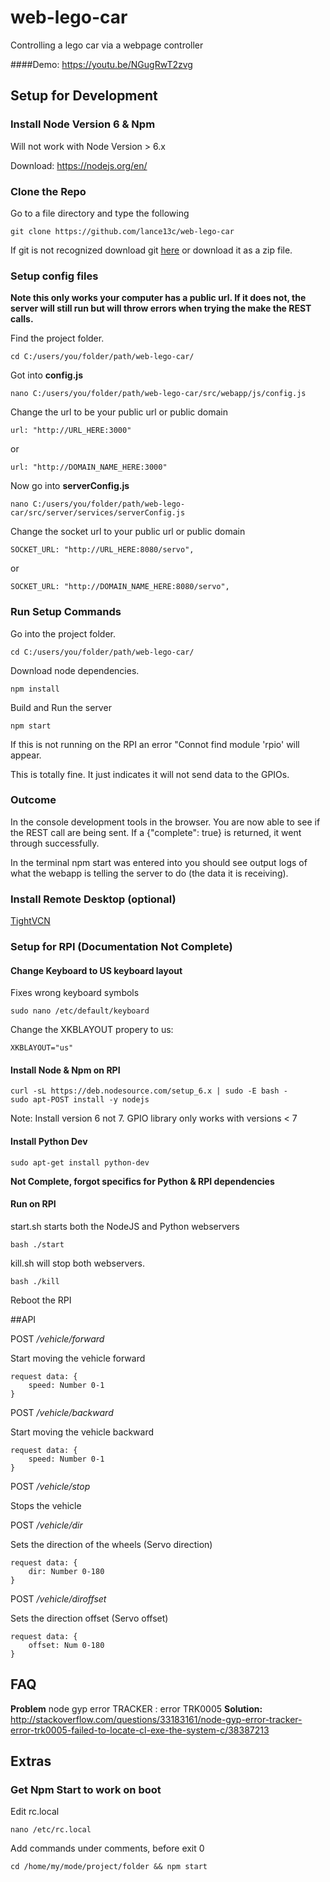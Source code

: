 # web-lego-car

Controlling a lego car via a webpage controller

####Demo: https://youtu.be/NGugRwT2zvg

## Setup for Development

### Install Node Version 6 & Npm
Will not work with Node Version > 6.x

Download: https://nodejs.org/en/

### Clone the Repo

Go to a file directory and type the following

    git clone https://github.com/lance13c/web-lego-car
    
If git is not recognized download git [here](https://git-scm.com/download) or download it as a zip file.


### Setup config files

**Note this only works your computer has a public url. If it does not, the server will
still run but will throw errors when trying the make the REST calls.**

Find the project folder.

    cd C:/users/you/folder/path/web-lego-car/
    
Got into **config.js**
    
    nano C:/users/you/folder/path/web-lego-car/src/webapp/js/config.js
    
Change the url to be your public url or public domain

    url: "http://URL_HERE:3000"
    
or

    url: "http://DOMAIN_NAME_HERE:3000"
    
Now go into **serverConfig.js**

    nano C:/users/you/folder/path/web-lego-car/src/server/services/serverConfig.js

Change the socket url to your public url or public domain

    SOCKET_URL: "http://URL_HERE:8080/servo",
    
or

    SOCKET_URL: "http://DOMAIN_NAME_HERE:8080/servo",

### Run Setup Commands

Go into the project folder.

    cd C:/users/you/folder/path/web-lego-car/
   
Download node dependencies.

    npm install
    
Build and Run the server

    npm start
    
    
If this is not running on the RPI an error "Connot find module 'rpio' will appear.

This is totally fine. It just indicates it will not send data to the GPIOs.


### Outcome

In the console development tools in the browser.
You are now able to see if the REST call are being sent. 
If a {"complete": true} is returned, it went through successfully. 

In the terminal npm start was entered into you should see output logs of what
the webapp is telling the server to do (the data it is receiving). 


### Install Remote Desktop (optional)

[TightVCN](https://eltechs.com/3-ways-to-run-a-remote-desktop-on-raspberry-pi/)


### Setup for RPI (Documentation Not Complete)

#### Change Keyboard to US keyboard layout 
Fixes wrong keyboard symbols

    sudo nano /etc/default/keyboard
    
Change the XKBLAYOUT propery to us:

    XKBLAYOUT="us"
    
#### Install Node & Npm on RPI
	curl -sL https://deb.nodesource.com/setup_6.x | sudo -E bash -
	sudo apt-POST install -y nodejs
	
Note: Install version 6 not 7. GPIO library only works with versions < 7

#### Install Python Dev

    sudo apt-get install python-dev

**Not Complete, forgot specifics for Python & RPI dependencies**

#### Run on RPI

start.sh starts both the NodeJS and Python webservers

    bash ./start

kill.sh will stop both webservers.

    bash ./kill
    
Reboot the RPI



##API

POST */vehicle/forward*

Start moving the vehicle forward

    request data: {
        speed: Number 0-1
    }
    
POST */vehicle/backward*

Start moving the vehicle backward

    request data: {
        speed: Number 0-1
    }
    
POST */vehicle/stop*

Stops the vehicle
    
POST */vehicle/dir*

Sets the direction of the wheels (Servo direction)

    request data: {
        dir: Number 0-180
    }
    
POST */vehicle/diroffset*

Sets the direction offset (Servo offset)

    request data: {
        offset: Num 0-180
    }
    
    
    
## FAQ

**Problem** node gyp error TRACKER : error TRK0005
**Solution:** http://stackoverflow.com/questions/33183161/node-gyp-error-tracker-error-trk0005-failed-to-locate-cl-exe-the-system-c/38387213

## Extras

### Get Npm Start to work on boot

Edit rc.local

    nano /etc/rc.local
    
Add commands under comments, before exit 0

    cd /home/my/mode/project/folder && npm start